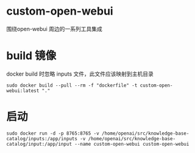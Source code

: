 # custom-open-webui
围绕open-webui 周边的一系列工具集成

# build 镜像
docker build 时忽略 inputs 文件，此文件应该映射到主机目录

```
sudo docker build --pull --rm -f "dockerfile" -t custom-open-webui:latest "."
```

# 启动
```
sudo docker run -d -p 8765:8765 -v /home/openai/src/knowledge-base-catalog/inputs:/app/inputs -v /home/openai/src/knowledge-base-catalog/input:/app/input --name custom-open-webui custom-open-webui 
```